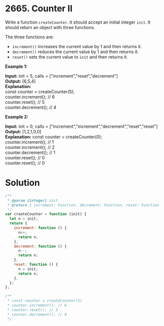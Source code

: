 # 2665. Counter II

Write a function `createCounter`. It should accept an initial integer `init`. It should return an object with three functions.

The three functions are:

- `increment()` increases the current value by 1 and then returns it.
- `decrement()` reduces the current value by 1 and then returns it.
- `reset()` sets the current value to `init` and then returns it.

**Example 1:**

**Input:** init = 5, calls = ["increment","reset","decrement"] <br>
**Output:** [6,5,4]<br>
**Explanation:** <br>
const counter = createCounter(5);<br>
counter.increment(); // 6<br>
counter.reset(); // 5<br>
counter.decrement(); // 4<br>

**Example 2:**

**Input:** init = 0, calls = ["increment","increment","decrement","reset","reset"]<br>
**Output:** [1,2,1,0,0]<br>
**Explanation:**
const counter = createCounter(0); <br>
counter.increment(); // 1 <br>
counter.increment(); // 2 <br>
counter.decrement(); // 1 <br>
counter.reset(); // 0 <br>
counter.reset(); // 0 <br>

# Solution

```js
/**
 * @param {integer} init
 * @return { increment: Function, decrement: Function, reset: Function }
 */
var createCounter = function (init) {
  let n = init;
  return {
    increment: function () {
      n++;
      return n;
    },
    decrement: function () {
      n--;
      return n;
    },
    reset: function () {
      n = init;
      return n;
    },
  };
};

/**
 * const counter = createCounter(5)
 * counter.increment(); // 6
 * counter.reset(); // 5
 * counter.decrement(); // 4
 */
```
